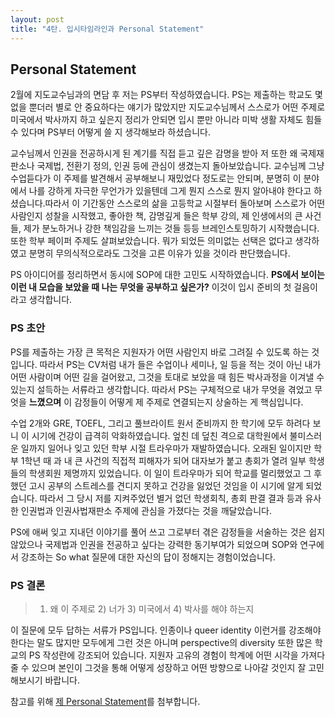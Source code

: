 ```yaml
---
layout: post
title: "4탄. 입시타임라인과 Personal Statement"
---
```



## Personal Statement

2월에 지도교수님과의 면담 후 저는 PS부터 작성하였습니다. PS는 제출하는 학교도 몇 없을 뿐더러 별로 안 중요하다는 얘기가 많았지만 지도교수님께서 스스로가 어떤 주제로 미국에서 박사까지 하고 싶은지 정리가 안되면 입시 뿐만 아니라 미박 생활 자체도 힘들 수 있다며 PS부터 어떻게 쓸 지 생각해보라 하셨습니다. 

교수님께서 인권을 전공하시게 된 계기를 직접 듣고 깊은 감명을 받아 저 또한 왜 국제재판소나 국제법, 전환기 정의, 인권 등에 관심이 생겼는지 돌아보았습니다. 교수님께 그냥 수업듣다가 이 주제를 발견해서 공부해보니 재밌었다 정도로는 안되며, 분명히 이 분야에서 나를 강하게 자극한 무언가가 있을텐데 그게 뭔지 스스로 뭔지 알아내야 한다고 하셨습니다.따라서 이 기간동안 스스로의 삶을 고등학교 시절부터 돌아보며 스스로가 어떤사람인지 성찰을 시작했고, 좋아한 책, 감명깊게 들은 학부 강의, 제 인생에서의 큰 사건들, 제가 분노하거나 강한 책임감을 느끼는 것들 등등 브레인스토밍하기 시작했습니다. 또한 학부 페이퍼 주제도 살펴보았습니다. 뭐가 되었든 의미없는 선택은 없다고 생각하였고 분명히 무의식적으로라도 그것을 고른 이유가 있을 것이라 판단했습니다. 

PS 아이디어를 정리하면서 동시에 SOP에 대한 고민도 시작하였습니다. **PS에서 보이는 이런 내 모습을 보았을 때 나는 무엇을 공부하고 싶은가?** 이것이 입시 준비의 첫 걸음이라고 생각합니다. 

### PS 초안

PS를 제출하는 가장 큰 목적은 지원자가 어떤 사람인지 바로 그려질 수 있도록 하는 것입니다. 따라서 PS는 CV처럼 내가 들은 수업이나 세미나, 일 등을 적는 것이 아닌 내가 어떤 사람이며 어떤 길을 걸어왔고, 그것을 토대로 보았을 때 힘든 박사과정을 이겨낼 수 있는지 설득하는 서류라고 생각합니다. 따라서 PS는 구체적으로 내가 무엇을 겪었고 무엇을 **느꼈으며** 이 감정들이 어떻게 제 주제로 연결되는지 상술하는 게 핵심입니다.

수업 2개와 GRE, TOEFL, 그리고 풀브라이트 원서 준비까지 한 학기에 모두 하려다 보니 이 시기에 건강이 급격히 악화하였습니다. 엎친 데 덮친 격으로 대학원에서 불미스러운 일까지 일어나 잊고 있던 학부 시절 트라우마가 재발하였습니다. 오래된 일이지만 학부 1학년 때 과 내 큰 사건의 직접적 피해자가 되어 대자보가 붙고 총회가 열려 일부 학생들의 학생회원 제명까지 있었습니다. 이 일이 트라우마가 되어 학교를 멀리했었고 그 후했던 고시 공부의 스트레스를 견디지 못하고 건강을 잃었던 것임을 이 시기에 알게 되었습니다. 따라서 그 당시 저를 지켜주었던 별거 없던 학생회칙, 총회 판결 결과 등과 유사한 인권법과 인권사법재판소 주제에 관심을 가졌다는 것을 깨달았습니다.

PS에 애써 잊고 지내던 이야기를 풀어 쓰고 그로부터 겪은 감정들을 서술하는 것은 쉽지 않았으나 국제법과 인권을 전공하고 싶다는 강력한 동기부여가 되었으며 SOP와 연구에서 강조하는 So what 질문에 대한 자신의 답이 정해지는 경험이었습니다. 

### PS 결론

> 1) 왜 이 주제로 2) 너가 3) 미국에서 4) 박사를 해야 하는지

이 질문에 모두 답하는 서류가 PS입니다. 인종이나 queer identity 이런거를 강조해야 한다는 말도 많지만 모두에게 그런 것은 아니며 perspective의 diversity 또한 많은 학교의 PS 작성란에 강조되어 있습니다. 지원자 고유의 경험이 학계에 어떤 시각을 가져다줄 수 있으며 본인이 그것을 통해 어떻게 성장하고 어떤 방향으로 나아갈 것인지 잘 고민해보시기 바랍니다. 

참고를 위해 [제 Personal Statement](https://www.dropbox.com/scl/fi/pwc6q5tcyfihwpvyg69ld/PERSONAL-STATEMENT_Northwestern.pdf?rlkey=ewk21iozerd3pphqzcn717gus&dl=0)를 첨부합니다. 









